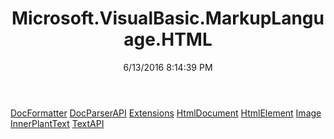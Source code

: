 ﻿---
title: Microsoft.VisualBasic.MarkupLanguage.HTML
date: 6/13/2016 8:14:39 PM
---

[DocFormatter](T-Microsoft.VisualBasic.MarkupLanguage.HTML.DocFormatter.html)
[DocParserAPI](T-Microsoft.VisualBasic.MarkupLanguage.HTML.DocParserAPI.html)
[Extensions](T-Microsoft.VisualBasic.MarkupLanguage.HTML.Extensions.html)
[HtmlDocument](T-Microsoft.VisualBasic.MarkupLanguage.HTML.HtmlDocument.html)
[HtmlElement](T-Microsoft.VisualBasic.MarkupLanguage.HTML.HtmlElement.html)
[Image](T-Microsoft.VisualBasic.MarkupLanguage.HTML.Image.html)
[InnerPlantText](T-Microsoft.VisualBasic.MarkupLanguage.HTML.InnerPlantText.html)
[TextAPI](T-Microsoft.VisualBasic.MarkupLanguage.HTML.TextAPI.html)
